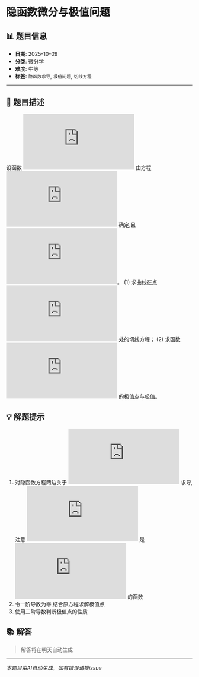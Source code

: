 # 隐函数微分与极值问题

## 📊 题目信息

- **日期**: 2025-10-09
- **分类**: 微分学
- **难度**: 中等
- **标签**: `隐函数求导`, `极值问题`, `切线方程`

---

## 📝 题目描述

设函数 ![equation](https://latex.codecogs.com/svg.latex?y%20%3D%20y(x)) 由方程 ![equation](https://latex.codecogs.com/svg.latex?x%5E3%20%2B%20y%5E3%20-%203xy%20%3D%200) 确定,且 ![equation](https://latex.codecogs.com/svg.latex?y(1)%20%3D%201)。
(1) 求曲线在点 ![equation](https://latex.codecogs.com/svg.latex?(1%2C1)) 处的切线方程；
(2) 求函数 ![equation](https://latex.codecogs.com/svg.latex?y(x)) 的极值点与极值。

## 💡 解题提示

1. 对隐函数方程两边关于 ![equation](https://latex.codecogs.com/svg.latex?x) 求导,注意 ![equation](https://latex.codecogs.com/svg.latex?y) 是 ![equation](https://latex.codecogs.com/svg.latex?x) 的函数
2. 令一阶导数为零,结合原方程求解极值点
3. 使用二阶导数判断极值点的性质

## 📚 解答

> 解答将在明天自动生成

---

*本题目由AI自动生成，如有错误请提issue*
